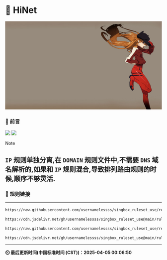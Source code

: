 
# 🧸 HiNet
![](https://raw.githubusercontent.com/usernamelessss/picture-bed/main/images/202504042256831.jpg)
### 📣 前言
![](https://shields.io/badge/-移除重复规则-ff69b4) ![](https://shields.io/badge/-IP&nbsp;规则单独存放不与&nbsp;DOMAIN&nbsp;等混合-green)
> [!NOTE]
**`IP` 规则单独分离,在 `DOMAIN` 规则文件中,不需要 `DNS` 域名解析的,如果和 `IP` 规则混合,导致排列路由规则的时候,顺序不够灵活.**
---

###  🔗 规则链接
---

```url
https://raw.githubusercontent.com/usernamelessss/singbox_ruleset_use/refs/heads/main/rule/HiNet/HiNet_IP.json
```

```url
https://cdn.jsdelivr.net/gh/usernamelessss/singbox_ruleset_use@main/rule/HiNet/HiNet_IP.json
```

```url
https://raw.githubusercontent.com/usernamelessss/singbox_ruleset_use/refs/heads/main/rule/HiNet/HiNet_IP.srs
```

```url
https://cdn.jsdelivr.net/gh/usernamelessss/singbox_ruleset_use@main/rule/HiNet/HiNet_IP.srs
```

---
**⏲️ 最后更新时间(中国标准时间 (CST))：2025-04-05 00:06:50**